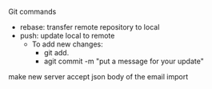 Git commands
- rebase: transfer remote repository to local
- push: update local to remote
    - To add new changes:
        - git add.
        - agit commit -m "put a message for your update"



make new server
accept json body of the email 
import 